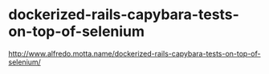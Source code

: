 # dockerized-rails-capybara-tests-on-top-of-selenium
http://www.alfredo.motta.name/dockerized-rails-capybara-tests-on-top-of-selenium/
